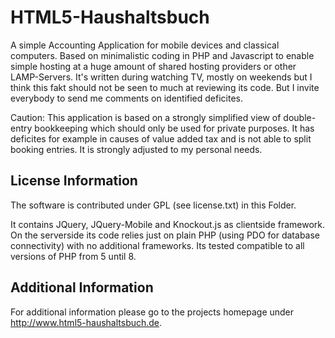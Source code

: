 HTML5-Haushaltsbuch
===================

A simple Accounting Application for mobile devices and classical computers.
Based on minimalistic coding in PHP and Javascript to enable simple hosting
at a huge amount of shared hosting providers or other LAMP-Servers.
It's written during watching TV, mostly on weekends but I think this fakt
should not be seen to much at reviewing its code. But I invite everybody to
send me comments on identified deficites.

Caution: This application is based on a strongly simplified view of double-entry 
bookkeeping which should only be used for private purposes. It has deficites
for example in causes of value added tax and is not able to split booking entries.
It is strongly adjusted to my personal needs.

License Information
-------------------

The software is contributed under GPL (see license.txt) in this Folder.

It contains JQuery, JQuery-Mobile and Knockout.js as clientside framework.
On the serverside its code relies just on plain PHP (using PDO for 
database connectivity) with no additional frameworks. Its tested compatible to all 
versions of PHP from 5 until 8.

Additional Information
----------------------

For additional information please go to the projects homepage under http://www.html5-haushaltsbuch.de.
